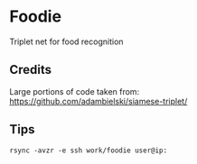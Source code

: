 # Foodie

Triplet net for food recognition

## Credits

Large portions of code taken from: https://github.com/adambielski/siamese-triplet/


## Tips

```
rsync -avzr -e ssh work/foodie user@ip:
```